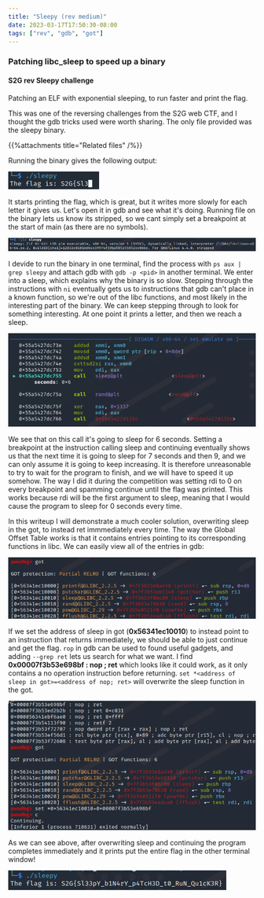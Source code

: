 ```yaml
---
title: "Sleepy (rev medium)"
date: 2023-03-17T17:50:30-08:00
tags: ["rev", "gdb", "got"]
---
```


### Patching libc_sleep to speed up a binary
#### S2G rev Sleepy challenge

Patching an ELF with exponential sleeping, to run faster and print the flag.
 <!--more-->

This was one of the reversing challenges from the S2G web CTF, and I thought the gdb tricks used were worth sharing. The only file provided was the sleepy binary.

{{%attachments title="Related files" /%}}

Running the binary gives the following output:

![running the elf](./images/running.png "running the elf")

It starts printing the flag, which is great, but it writes more slowly for each letter it gives us. Let's open it in gdb and see what it's doing. Running file on the binary lets us know its stripped, so we cant simply set a breakpoint at the start of main (as there are no symbols).

![running file on the elf](./images/stripped.png "running file on the elf")

I devide to run the binary in one terminal, find the process with `ps aux | grep sleepy` and attach gdb with `gdb -p <pid>` in another terminal. We enter into a sleep, which explains why the binary is so slow. Stepping through the instructions with `ni` eventually gets us to instructions that gdb can't place in a known function, so we're out of the libc functions, and most likely in the interesting part of the binary. We can keep stepping through to look for something interesting. At one point it prints a letter, and then we reach a sleep.

![finding the sleep call](./images/sleep_gdb.png "finding the sleep call")

We see that on this call it's going to sleep for 6 seconds. Setting a breakpoint at the instruction calling sleep and continuing eventually shows us that the next time it is going to sleep for 7 seconds and then 9, and we can only assume it is going to keep increasing. It is therefore unreasonable to try to wait for the program to finish, and we will have to speed it up somehow. The way I did it during the competition was setting rdi to 0 on every breakpoint and spamming continue until the flag was printed. This works because rdi will be the first argument to sleep, meaning that I would cause the program to sleep for 0 seconds every time.

In this writeup I will demonstrate a much cooler solution, overwriting sleep in the got, to instead ret immmediately every time. The way the Global Offset Table works is that it contains entries pointing to its corresponding functions in libc. We can easily view all of the entries in gdb:

![viewing got in gdb](./images/got_gdb.png "viewing got in gdb")

If we set the address of sleep in got (**0x56341ec10010**) to instead point to an instruction that returns immediately, we should be able to just continue and get the flag. `rop` in gdb can be used to found useful gadgets, and adding `--grep ret` lets us search for what we want. I find **0x00007f3b53e698bf : nop ; ret** which looks like it could work, as it only contains a no operation instruction before returning. `set *<address of sleep in got>=<address of nop; ret>` will overwrite the sleep function in the got.

![overwriting sleep in got](./images/got_overwrite.png "overwriting sleep in got")

As we can see above, after overwriting sleep and continuing the program completes immediately and it prints put the entire flag in the other terminal window!

![getting flag](./images/flag.png "getting flag")
